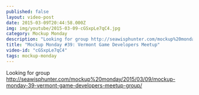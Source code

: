 ```yaml
---
published: false
layout: video-post
date: 2015-03-09T20:44:58.000Z
img: img/youtube/2015-03-09-cGSxpLe7qC4.jpg
category: Mockup Monday
description: "Looking for group http://seawisphunter.com/mockup%20monday/2015/03/09/mockup-monday-39-vermont-game-developers-meetup-group/"
title: "Mockup Monday #39: Vermont Game Developers Meetup"
video-id: "cGSxpLe7qC4"
tags: mockup-monday
---
```

Looking for group http://seawisphunter.com/mockup%20monday/2015/03/09/mockup-monday-39-vermont-game-developers-meetup-group/
